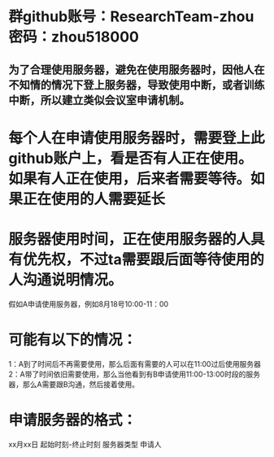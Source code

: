 #  群github账号：ResearchTeam-zhou 密码：zhou518000
## 为了合理使用服务器，避免在使用服务器时，因他人在不知情的情况下登上服务器，导致使用中断，或者训练中断，所以建立类似会议室申请机制。
# 每个人在申请使用服务器时，需要登上此github账户上，看是否有人正在使用。如果有人正在使用，后来者需要等待。如果正在使用的人需要延长
# 服务器使用时间，正在使用服务器的人具有优先权，不过ta需要跟后面等待使用的人沟通说明情况。


假如A申请使用服务器，例如8月18号10:00-11：00
# 可能有以下的情况：
1：A到了时间后不再需要使用，那么后面有需要的人可以在11:00过后使用服务器
2：A带了时间依旧需要使用，那么当他看到有B申请使用11:00-13:00时段的服务器，那么A需要跟B沟通，然后接着使用。

# 申请服务器的格式：
xx月xx日 起始时刻-终止时刻 服务器类型 申请人
